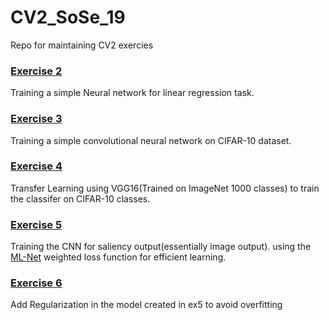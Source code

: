 # CV2_SoSe_19
Repo for maintaining CV2 exercies

### [Exercise 2](https://github.com/nilesh0109/CV2_SoSe_19/blob/master/ex2/ex2.py)
Training a simple Neural network for linear regression task.


### [Exercise 3](https://github.com/nilesh0109/CV2_SoSe_19/tree/master/ex3/ex_03.ipynb)
Training a simple convolutional neural network on CIFAR-10 dataset.

### [Exercise 4](https://github.com/nilesh0109/CV2_SoSe_19/blob/master/ex4/ex04.py)
Transfer Learning using VGG16(Trained on ImageNet 1000 classes) to train the classifer on CIFAR-10 classes.

### [Exercise 5](https://github.com/nilesh0109/CV2_SoSe_19/blob/master/ex5/ex5.py)
Training the CNN for saliency output(essentially image output). using the [ML-Net](https://github.com/marcellacornia/mlnet) weighted loss function for efficient learning.

### [Exercise 6](https://github.com/nilesh0109/CV2_SoSe_19/blob/master/ex6/ex6.py)
Add Regularization in the model created in ex5 to avoid overfitting 
